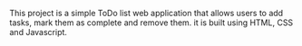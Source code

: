 This project is a simple ToDo list web application that allows users to add tasks, mark them as complete and remove them. 
it is built using HTML, CSS and Javascript.
